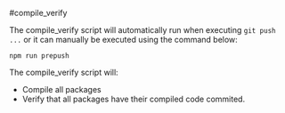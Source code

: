 #compile_verify

The compile_verify script will automatically run when executing `git push ...` or it can manually be executed using the command below:

```
npm run prepush
```

The compile_verify script will:
* Compile all packages
* Verify that all packages have their compiled code commited.
